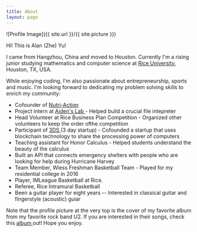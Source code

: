 ```yaml
---
title: About
layout: page
---
```

![Profile Image]({{ site.url }}/{{ site.picture }})

<p>Hi! This is Alan (Zhe) Yu! </p>
<p>I came from Hangzhou, China and moved to Houston. Currently I'm a rising junior studying mathematics and computer science at <a href="https://www.rice.edu/">Rice University</a>, Houston, TX, USA. </p>

<p> While enjoying coding, I'm also passionate about entrepreneurship, sports and music. I'm looking forward to dedicating my problem solving skills to enrich my community: </p>

<ul class="skill-list">
	<li>Cofounder of <a href = "https://www.owlspark.com/startup-teams/">Nutri-Action</a></li>
	<li>Project intern at <a href = "https://www.aidenlab.org/">Aiden's Lab </a> - Helped build a crucial file intepreter</li>
	<li>Head Volunteer at Rice Business Plan Competition - Organized other volunteers to keep the order ofthe competition</li>
	<li>Participant of <a href="http://3daystartup.org/">3DS </a>(3 day startup) - Cofounded a startup that uses blockchain technology to share the processing power of computers</li>
	<li>Teaching assistant for Honor Calculus - Helped students understand the beauty of the calculus</li>
	<li>Built an API that connects emergency shelters with people who are looking for help during Hurricane Harvey</li>
	<li>Team Member, Wiess Freshman Basketball Team - Played for my residential college in 2016</li>
	<li>Player, IMLeague Basketball at Rice.</li>
	<li>Referee, Rice Intramural Basketball</li>
	<li>Been a guitar player for eight years -- Interested in classical guitar and fingerstyle (acoustic) guiar</li>
</ul>

<p> Note that the profile picture at the very top is the cover of my favorite album from my favorite rock band U2. If you are interested in their songs, check this <a href="https://en.wikipedia.org/wiki/The_Best_of_1980%E2%80%931990">album </a> out! Hope you enjoy. </p>


